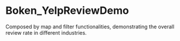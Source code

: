 # Boken_YelpReviewDemo
Composed by map and filter functionalities, demonstrating the overall review rate in different industries. 
